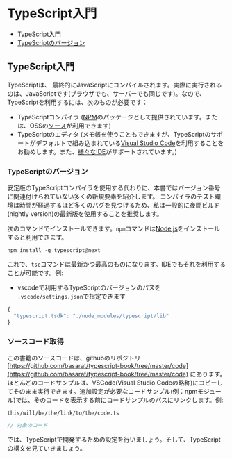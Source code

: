 # TypeScript入門

* [TypeScript入門](./#typescriptwomeyou)
* [TypeScriptのバージョン](./#typescriptnobjon)

## TypeScript入門

TypeScriptは、 最終的にJavaScriptにコンパイルされます。実際に実行されるのは、JavaScriptです(ブラウザでも、サーバーでも同じです)。なので、TypeScriptを利用するには、次のものが必要です：

* TypeScriptコンパイラ ([NPM](https://www.npmjs.com/package/typescript)のパッケージとして提供されています。または、OSSの[ソース](https://github.com/Microsoft/TypeScript/)が利用できます)
* TypeScriptのエディタ (メモ帳を使うこともできますが、TypeScriptのサポートがデフォルトで組み込まれている[Visual Studio Code](https://code.visualstudio.com/)を利用することをお勧めします。また、[様々なIDE](https://github.com/Microsoft/TypeScript/wiki/TypeScript-Editor-Support)がサポートされています。)

### TypeScriptのバージョン

安定版のTypeScriptコンパイラを使用する代わりに、本書ではバージョン番号に関連付けられていない多くの新規要素を紹介します。
コンパイラのテスト環境は時間が経過するほど多くのバグを見つけるため、私は一般的に夜間ビルド(nightly version)の最新版を使用することを推奨します。

次のコマンドでインストールできます。`npm`コマンドは[Node.js](https://nodejs.org/ja/)をインストールすると利用できます。

```text
npm install -g typescript@next
```

これで、`tsc`コマンドは最新かつ最高のものになります。IDEでもそれを利用することが可能です。例:

* vscodeで利用するTypeScriptのバージョンのパスを `.vscode/settings.json`で指定できます

```javascript
{
  "typescript.tsdk": "./node_modules/typescript/lib"
}
```

### ソースコード取得

この書籍のソースコードは、githubのリポジトリ [https://github.com/basarat/typescript-book/tree/master/code](https://github.com/basarat/typescript-book/tree/master/code) にあります。 ほとんどのコードサンプルは、VSCode(Visual Studio Codeの略称)にコピーしてそのまま実行できます。追加設定が必要なコードサンプル\(例：npmモジュール\)では、そのコードを表示する前にコードサンプルのパスにリンクします。例:

`this/will/be/the/link/to/the/code.ts`

```typescript
// 対象のコード
```

では、TypeScriptで開発するための設定を行いましょう。そして、TypeScriptの構文を見ていきましょう。

